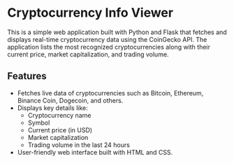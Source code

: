 # Cryptocurrency Info Viewer

This is a simple web application built with Python and Flask that fetches and displays real-time cryptocurrency data using the CoinGecko API. The application lists the most recognized cryptocurrencies along with their current price, market capitalization, and trading volume.

## Features

- Fetches live data of cryptocurrencies such as Bitcoin, Ethereum, Binance Coin, Dogecoin, and others.
- Displays key details like:
  - Cryptocurrency name
  - Symbol
  - Current price (in USD)
  - Market capitalization
  - Trading volume in the last 24 hours
- User-friendly web interface built with HTML and CSS.

